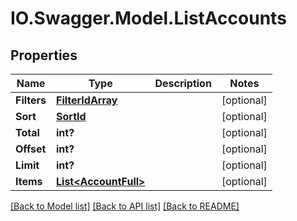 # IO.Swagger.Model.ListAccounts
## Properties

Name | Type | Description | Notes
------------ | ------------- | ------------- | -------------
**Filters** | [**FilterIdArray**](FilterIdArray.md) |  | [optional] 
**Sort** | [**SortId**](SortId.md) |  | [optional] 
**Total** | **int?** |  | [optional] 
**Offset** | **int?** |  | [optional] 
**Limit** | **int?** |  | [optional] 
**Items** | [**List&lt;AccountFull&gt;**](AccountFull.md) |  | [optional] 

[[Back to Model list]](../README.md#documentation-for-models) [[Back to API list]](../README.md#documentation-for-api-endpoints) [[Back to README]](../README.md)

